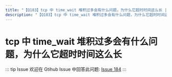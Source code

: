 ```yaml
---
title: "【Q183】tcp 中 time_wait 堆积过多会有什么问题，为什么它超时时间这么长 | network高频面试题"
description: "【Q183】tcp 中 time_wait 堆积过多会有什么问题，为什么它超时时间这么长 字节跳动面试题、阿里腾讯面试题、美团小米面试题。"
---
```


# tcp 中 time_wait 堆积过多会有什么问题，为什么它超时时间这么长

::: tip Issue
欢迎在 Gtihub Issue 中回答此问题: [Issue 184](https://github.com/shfshanyue/Daily-Question/issues/184)
:::
